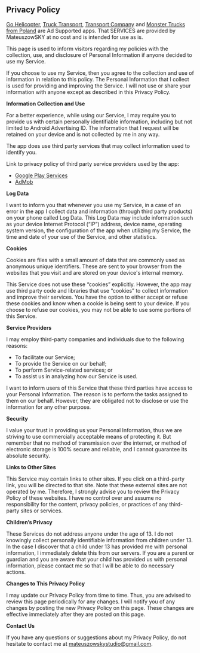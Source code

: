 <!DOCTYPE html>
<html>
	<head>
		<meta charset='utf-8'>
		<meta name='viewport' content='width=device-width'>
		<link rel="stylesheet" type="text/css" href="styles.css">
	</head>
	<body>
		<div id="container">
			<h2>Privacy Policy</h2> 
			<p> 
			<a href="https://play.google.com/store/apps/details?id=com.MateuszowSKY.GoHelicopter" target="_blank">Go Helicopter</a>,
			<a href="https://play.google.com/store/apps/details?id=com.MateuszowSKY.TruckTransport" target="_blank">Truck Transport</a>,
			<a href="https://play.google.com/store/apps/details?id=com.MateuszowSKY.TransportCompany" target="_blank">Transport Company</a> and 
			<a href="https://play.google.com/store/apps/details?id=com.MateuszowSKY.MonsterTrucksfromPoland" target="_blank">Monster Trucks from Poland</a>
			are Ad Supported apps. That SERVICES are provided by MateuszowSKY at no cost and is intended for use as is.</p> 
			<p>This page is used to inform visitors regarding my policies with the collection, use, and disclosure of Personal Information if anyone decided to use my Service.</p> 
			<p>If you choose to use my Service, then you agree to the collection and use of information in relation to this policy. The Personal Information that I collect is used for providing and improving the Service. I will not use or share your information with anyone except as described in this Privacy Policy.</p> 
			<p><strong>Information Collection and Use</strong></p> 
			<p>For a better experience, while using our Service, I may require you to provide us with certain personally identifiable information, including but not limited to Android Advertising ID. The information that I request will be retained on your device and is not collected by me in any way.</p> 
			<p>The app does use third party services that may collect information used to identify you.</p> 
			<div><p>Link to privacy policy of third party service providers used by the app:</p> 
				<ul>
					<li><a href="https://www.google.com/policies/privacy/" target="_blank">Google Play Services</a></li>
					<li><a href="https://support.google.com/admob/answer/6128543?hl=en&ref_topic=2745287" target="_blank">AdMob</a></li>
				</ul>
			</div> 
			<p><strong>Log Data</strong></p> 
			<p> I want to inform you that whenever you use my Service, in a case of an error in the app I collect data and information (through third party products) on your phone called Log Data. This Log Data may include information such as your device Internet Protocol (“IP”) address, device name, operating system version, the configuration of the app when utilizing my Service, the time and date of your use of the Service, and other statistics.</p> 
			<p><strong>Cookies</strong></p> 
			<p>Cookies are files with a small amount of data that are commonly used as anonymous unique identifiers. These are sent to your browser from the websites that you visit and are stored on your device's internal memory.</p> 
			<p>This Service does not use these “cookies” explicitly. However, the app may use third party code and libraries that use “cookies” to collect information and improve their services. You have the option to either accept or refuse these cookies and know when a cookie is being sent to your device. If you choose to refuse our cookies, you may not be able to use some portions of this Service.</p> 
			<p><strong>Service Providers</strong></p> 
			<p> I may employ third-party companies and individuals due to the following reasons:</p> 
			<ul>
				<li>To facilitate our Service;</li> 
				<li>To provide the Service on our behalf;</li> 
				<li>To perform Service-related services; or</li> 
				<li>To assist us in analyzing how our Service is used.</li>
			</ul> 
			<p> I want to inform users of this Service that these third parties have access to your Personal Information. The reason is to perform the tasks assigned to them on our behalf. However, they are obligated not to disclose or use the information for any other purpose.</p>
			<p><strong>Security</strong></p> 
			<p> I value your trust in providing us your Personal Information, thus we are striving to use commercially acceptable means of protecting it. But remember that no method of transmission over the internet, or method of electronic storage is 100% secure and reliable, and I cannot guarantee its absolute security.</p> 
			<p><strong>Links to Other Sites</strong></p> 
			<p>This Service may contain links to other sites. If you click on a third-party link, you will be directed to that site. Note that these external sites are not operated by me. Therefore, I strongly advise you to review the Privacy Policy of these websites. I have no control over and assume no responsibility for the content, privacy policies, or practices of any third-party sites or services.</p> 
			<p><strong>Children’s Privacy</strong></p> 
			<p>These Services do not address anyone under the age of 13. I do not knowingly collect personally identifiable information from children under 13. In the case I discover that a child under 13 has provided me with personal information, I immediately delete this from our servers. If you are a parent or guardian and you are aware that your child has provided us with personal information, please contact me so that I will be able to do necessary actions.</p> 
			<p><strong>Changes to This Privacy Policy</strong></p> 
			<p> I may update our Privacy Policy from time to time. Thus, you are advised to review this page periodically for any changes. I will notify you of any changes by posting the new Privacy Policy on this page. These changes are effective immediately after they are posted on this page.</p> 
			<p><strong>Contact Us</strong></p> 
			<p>If you have any questions or suggestions about my Privacy Policy, do not hesitate to contact me at 
				<a href="mailto:mateuszowskystudio@gmail.com">mateuszowskystudio@gmail.com</a>.
			</p>
		</div>
	</body>
</html>
  
